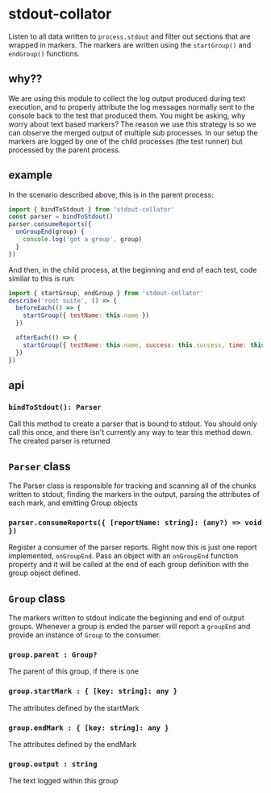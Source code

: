 # stdout-collator

Listen to all data written to `process.stdout` and filter out sections that are wrapped in markers. The markers are written using the `startGroup()` and `endGroup()` functions.

## why??

We are using this module to collect the log output produced during text execution, and to properly attribute the log messages normally sent to the console back to the test that produced them. You might be asking, why worry about text based markers? The reason we use this strategy is so we can observe the merged output of multiple sub processes. In our setup the markers are logged by one of the child processes (the test runner) but processed by the parent process.

## example

In the scenario described above, this is in the parent process:

```js
import { bindToStdout } from 'stdout-collator'
const parser = bindToStdout()
parser.consumeReports({
  onGroupEnd(group) {
    console.log('got a group', group)
  }
})
```

And then, in the child process, at the beginning and end of each test, code similar to this is run:
```js
import { startGroup, endGroup } from 'stdout-collator'
describe('root suite', () => {
  beforeEach(() => {
    startGroup({ testName: this.name })
  })

  afterEach(() => {
    startGroup({ testName: this.name, success: this.success, time: this.ms })
  })
})
```

## api

### `bindToStdout(): Parser`

Call this method to create a parser that is bound to stdout. You should only call this once, and there isn't currently any way to tear this method down. The created parser is returned

## `Parser` class

The Parser class is responsible for tracking and scanning all of the chunks written to stdout, finding the markers in the output, parsing the attributes of each mark, and emitting Group objects

### `parser.consumeReports({ [reportName: string]: (any?) => void })`

Register a consumer of the parser reports. Right now this is just one report implemented, `onGroupEnd`. Pass an object with an `onGroupEnd` function property and it will be called at the end of each group definition with the group object defined.

## `Group` class

The markers written to stdout indicate the beginning and end of output groups. Whenever a group is ended the parser will report a `groupEnd` and provide an instance of `Group` to the consumer.

### `group.parent : Group?`

The parent of this group, if there is one

### `group.startMark : { [key: string]: any }`

The attributes defined by the startMark

### `group.endMark : { [key: string]: any }`

The attributes defined by the endMark

### `group.output : string`

The text logged within this group
